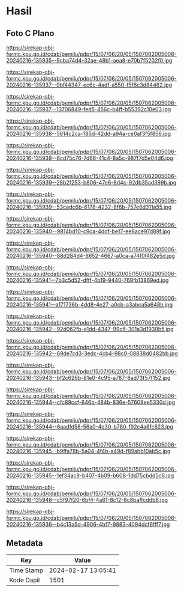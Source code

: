 # Hasil

## Foto C Plano

https://sirekap-obj-formc.kpu.go.id/cdab/pemilu/pdpr/15/07/06/20/05/1507062005006-20240216-135935--9cba74d4-32ae-48b1-aea8-e70b7f5202f0.jpg

https://sirekap-obj-formc.kpu.go.id/cdab/pemilu/pdpr/15/07/06/20/05/1507062005006-20240216-135937--9bf44347-ec6c-4adf-a550-f5f6c3d84462.jpg

https://sirekap-obj-formc.kpu.go.id/cdab/pemilu/pdpr/15/07/06/20/05/1507062005006-20240216-135937--13706849-fed5-456c-b4ff-b55392c10e03.jpg

https://sirekap-obj-formc.kpu.go.id/cdab/pemilu/pdpr/15/07/06/20/05/1507062005006-20240216-135938--5614c2ca-185d-42dd-a94a-ce0af3f5f856.jpg

https://sirekap-obj-formc.kpu.go.id/cdab/pemilu/pdpr/15/07/06/20/05/1507062005006-20240216-135938--6cd75c76-7d66-41c4-8a5c-987f7d5e04d6.jpg

https://sirekap-obj-formc.kpu.go.id/cdab/pemilu/pdpr/15/07/06/20/05/1507062005006-20240216-135939--28b2f253-b806-47e6-8d4c-92db35ad399b.jpg

https://sirekap-obj-formc.kpu.go.id/cdab/pemilu/pdpr/15/07/06/20/05/1507062005006-20240216-135939--53cadc6b-6178-4232-8f6b-757e6d311a55.jpg

https://sirekap-obj-formc.kpu.go.id/cdab/pemilu/pdpr/15/07/06/20/05/1507062005006-20240216-135940--9814bd10-c9ca-4ddf-be17-ee8ace97d89f.jpg

https://sirekap-obj-formc.kpu.go.id/cdab/pemilu/pdpr/15/07/06/20/05/1507062005006-20240216-135940--88d284d4-6652-4667-a0ca-a74f0f482e5d.jpg

https://sirekap-obj-formc.kpu.go.id/cdab/pemilu/pdpr/15/07/06/20/05/1507062005006-20240216-135941--7b3c5d52-dfff-4b19-9440-769fb13869ed.jpg

https://sirekap-obj-formc.kpu.go.id/cdab/pemilu/pdpr/15/07/06/20/05/1507062005006-20240216-135941--a171736b-4dd8-4e27-a0cb-a3abca5a648b.jpg

https://sirekap-obj-formc.kpu.go.id/cdab/pemilu/pdpr/15/07/06/20/05/1507062005006-20240216-135942--92d062fb-e1dd-4347-99c6-301a3d1930b5.jpg

https://sirekap-obj-formc.kpu.go.id/cdab/pemilu/pdpr/15/07/06/20/05/1507062005006-20240216-135942--69de7cd3-3edc-4cb4-98c0-08838d0482bb.jpg

https://sirekap-obj-formc.kpu.go.id/cdab/pemilu/pdpr/15/07/06/20/05/1507062005006-20240216-135943--bf2c626b-81e0-4c95-a787-8ad73f57f152.jpg

https://sirekap-obj-formc.kpu.go.id/cdab/pemilu/pdpr/15/07/06/20/05/1507062005006-20240216-135944--cfc89ccf-646b-484b-836e-57608ee5330d.jpg

https://sirekap-obj-formc.kpu.go.id/cdab/pemilu/pdpr/15/07/06/20/05/1507062005006-20240216-135944--6aadfd58-56a0-4e30-b780-f92c4a6fc623.jpg

https://sirekap-obj-formc.kpu.go.id/cdab/pemilu/pdpr/15/07/06/20/05/1507062005006-20240216-135945--b9ffa78b-5a04-4f4b-a49d-f89abb10ab5c.jpg

https://sirekap-obj-formc.kpu.go.id/cdab/pemilu/pdpr/15/07/06/20/05/1507062005006-20240216-135945--1ef34ac9-b407-4b09-b608-1dd75cbdd5c6.jpg

https://sirekap-obj-formc.kpu.go.id/cdab/pemilu/pdpr/15/07/06/20/05/1507062005006-20240216-135946--c5f97f20-6bf4-4a61-8c12-8c8baffcddb6.jpg

https://sirekap-obj-formc.kpu.go.id/cdab/pemilu/pdpr/15/07/06/20/05/1507062005006-20240216-135936--b4c13a5d-4906-4bf7-9883-4094dcf6fff7.jpg


## Metadata

| Key        | Value               |
| ---------- | ------------------- |
| Time Stamp | 2024-02-17 13:05:41 |
| Kode Dapil | 1501                |



